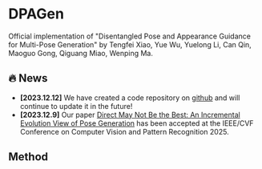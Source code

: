 # DPAGen
Official implementation of "Disentangled Pose and Appearance Guidance for Multi-Pose Generation" by Tengfei Xiao, Yue Wu, Yuelong Li, Can Qin, Maoguo Gong, Qiguang Miao, Wenping Ma.

## :fire: News
* **[2023.12.12]** We have created a code repository on [github](https://github.com/Xiaofei-CN/Incremental-Evolution-Pose-Generation) and will continue to update it in the future!
* **[2023.12.9]** Our paper [Direct May Not Be the Best: An Incremental Evolution View of Pose Generation]() has been accepted at the IEEE/CVF Conference on Computer Vision and Pattern Recognition 2025.

## Method
